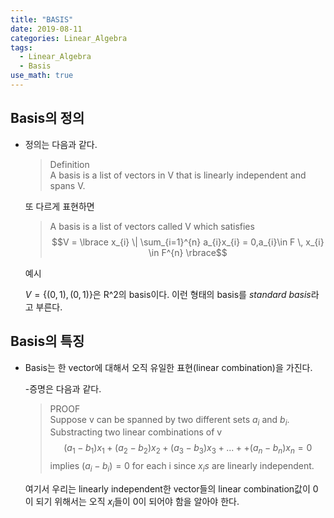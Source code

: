 ```yaml
---
title: "BASIS"
date: 2019-08-11
categories: Linear_Algebra
tags:
  - Linear_Algebra
  - Basis
use_math: true
---
```


## Basis의 정의<br>

- 정의는 다음과 같다.

  >Definition<br>
  >A basis is a list of vectors in V that is linearly independent and spans V.

  또 다르게 표현하면<br>

  >A basis is a list of vectors called V which satisfies
  >$$V = \lbrace x_{i} \| \sum_{i=1}^{n} a_{i}x_{i} = 0,a_{i}\in F \, x_{i} \in F^{n} \rbrace$$


  예시<br>

  $V = \lbrace(0,1),(0,1)\rbrace$은 R^2의 basis이다. 이런 형태의 basis를  *standard basis*라고 부른다.

## Basis의 특징

- Basis는 한 vector에 대해서 오직 유일한 표현(linear combination)을 가진다.

  -증명은 다음과 같다.<br>
  >PROOF<br>
  >Suppose v can be spanned by two different sets ${a_{i}}$ and ${b_{i}}$.<br>
  >Substracting two linear combinations of v<br>
  >$$(a_{1}-b_{1})x_{1}+(a_{2}-b_{2})x_{2}+(a_{3}-b_{3})x_{3}+...++(a_{n}-b_{n})x_{n} = 0$$
  >implies $(a_{i}-b_{i}) = 0$ for each i since $x_{i}s$ are linearly independent.

  여기서 우리는 linearly independent한 vector들의 linear combination값이 0이 되기 위해서는 오직 $x_{i}$들이 0이 되어야 함을 알아야 한다.
